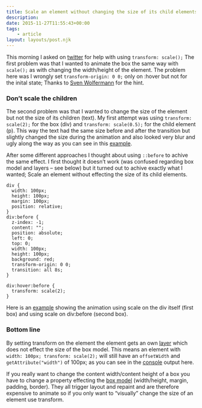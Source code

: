 ```yaml
---
title: Scale an element without changing the size of its child elements
description: 
date: 2015-11-27T11:55:43+00:00
tags:
    - article
layout: layouts/post.njk
---
```


This morning I asked on [twitter](https://twitter.com/justmarkup/status/670170551000965120) for help with using `transform: scale();` The first problem was that I wanted to animate the box the same way with `scale();` as with changing the width/height of the element. The problem here was I wrongly set `transform-origin: 0 0;` only on :hover but not for the inital state; Thanks to [Sven Wolfermann](https://twitter.com/maddesigns) for the hint.

### Don’t scale the children

The second problem was that I wanted to change the size of the element but not the size of its children (text). My first attempt was using `transform: scale(2);` for the box (div) and `transform: scale(0.5);` for the child element (p). This way the text had the same size before and after the transition but slightly changed the size during the animation and also looked very blur and ugly along the way as you can see in this [example](http://jsbin.com/dekaci/edit?html,css,output).

After some different approaches I thought about using `::before` to achive the same effect. I first thought it doesn’t work (was confused regarding box model and layers – see below) but it turned out to achive exactly what I wanted; Scale an element without effecting the size of its child elements.

    div {
      width: 100px;
      height: 100px;
      margin: 100px;
      position: relative;
    }
    div:before {
      z-index: -1;
      content: "";
      position: absolute;
      left: 0;
      top: 0;
      width: 100px;
      height: 100px;
      background: red;
      transform-origin: 0 0;
      transition: all 8s;
    }
    
    div:hover:before {
      transform: scale(2);
    }
    

Here is an [example](http://jsbin.com/siwitix/edit?html,css,output) showing the animation using scale on the div itself (first box) and using scale on div:before (second box).

### Bottom line

By setting transform on the element the element gets an own [layer](http://www.html5rocks.com/en/tutorials/speed/layers/) which does not effect the size of the box model. This means an element with `width: 100px; transform: scale(2);` will still have an `offsetWidth` and `getAttribute("width")` of 100px; as you can see in the [console](http://jsbin.com/pudawe/edit?html,js,console,output) output here.

If you really want to change the content width/content height of a box you have to change a property effecting the [box model](https://developer.mozilla.org/en-US/docs/Web/CSS/CSS_Box_Model/Introduction_to_the_CSS_box_model) (width/height, margin, padding, border). They all trigger layout and repaint and are therefore expensive to animate so if you only want to “visually” change the size of an element use transform.